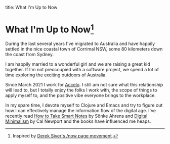 title: What I'm Up to Now

# What I'm Up to Now[^1]

During the last several years I've migrated to Australia and have happily settled in the nice coastal town of Corrimal NSW, some 80 kilometers down the coast from Sydney.

I am happily married to a wonderful girl and we are raising a great kid together. If I'm not preoccupied with a software project, we spend a lot of time exploring the exciting outdoors of Australia.

Since March 2021 I work for [Accelo](https://accelo.com/). I still am not sure what this relationship will lead to, but I totally enjoy the folks I work with, the scope of things to apply myself to, and the positive vibe everyone brings to the workplace.

In my spare time, I devote myself to Clojure and Emacs and try to figure out how I can effectively manage the information flow of the digital age. I've recently read [How to Take Smart Notes](https://www.amazon.com.au/How-Take-Smart-Notes-Nonfiction-ebook/dp/B06WVYW33Y) by
Sönke Ahrens and [Digital Minimalism](https://www.amazon.com.au/Digital-Minimalism-Living-Better-Technology-ebook/dp/B07D1G6DTF) by Cal Newport and the books have influenced me heaps.

[^1]: Inspired by [Derek Siver's /now page movement](https://nownownow.com/about).

